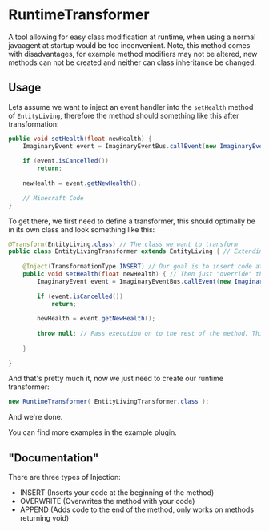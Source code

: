# RuntimeTransformer

A tool allowing for easy class modification at runtime, when using a normal javaagent at startup would be too inconvenient.
Note, this method comes with disadvantages, for example method modifiers may not be altered, new methods can not be created and neither can class inheritance be changed.


## Usage

Lets assume we want to inject an event handler into the `setHealth` method of `EntityLiving`,
therefore the method should something like this after transformation:

```java
public void setHealth(float newHealth) {
    ImaginaryEvent event = ImaginaryEventBus.callEvent(new ImaginaryEvent(this, newHealth));
    
    if (event.isCancelled())
        return;
        
    newHealth = event.getNewHealth();
    
    // Minecraft Code
}
```

To get there, we first need to define a transformer, this should optimally be in its own class and look something like this:

```java
@Transform(EntityLiving.class) // The class we want to transform
public class EntityLivingTransformer extends EntityLiving { // Extending EntityLiving in our transformer makes things easier, but isn't required (Which, for example, allows you to transform final classes)
    
    @Inject(TransformationType.INSERT) // Our goal is to insert code at the beginning of the method, and leave everything else intact
    public void setHealth(float newHealth) { // Then just "override" the method as usual, if it is final add an _INJECTED to the method name
        ImaginaryEvent event = ImaginaryEventBus.callEvent(new ImaginaryEvent(this, newHealth)); // Our event handling code from above
            
        if (event.isCancelled())
            return;
            
        newHealth = event.getNewHealth();
        
        throw null; // Pass execution on to the rest of the method. This will be removed at runtime but is required for compilation (At least when the method doesn't return void, so it's not necessary in this case)
        
    }
    
} 
```

And that's pretty much it, now we just need to create our runtime transformer:

```java
new RuntimeTransformer( EntityLivingTransformer.class );
```

And we're done.

You can find more examples in the example plugin.

## "Documentation"

There are three types of Injection:

- INSERT (Inserts your code at the beginning of the method)
- OVERWRITE (Overwrites the method with your code)
- APPEND (Adds code to the end of the method, only works on methods returning void)
